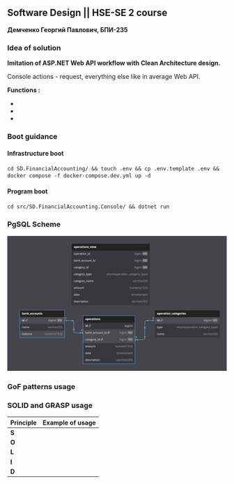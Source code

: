 ## Software Design || HSE-SE 2 course

**Демченко Георгий Павлович, БПИ-235**

### Idea of solution

**Imitation of ASP.NET Web API workflow with Clean Architecture design.**

Console actions - request, everything else like in average Web API.

**Functions :**

- 
- 
- 

### Boot guidance

#### Infrastructure boot

```shell
cd SD.FinancialAccounting/ && touch .env && cp .env.template .env && docker compose -f docker-compose.dev.yml up -d
```

#### Program boot

```shell
cd src/SD.FinancialAccounting.Console/ && dotnet run
```

### PgSQL Scheme

![scheme](img/psql_scheme.png)

### GoF patterns usage


### SOLID and GRASP usage

| **Principle** | **Example of usage**                                                                                                                                                                                                                                     |
|---------------|----------------------------------------------------------------------------------------------------------------------------------------------------------------------------------------------------------------------------------------------------------|
| **S**         | |
| **O**         | |
| **L**         | |
| **I**         | |
| **D**         | |
